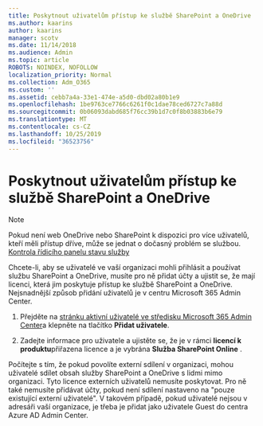 ```yaml
---
title: Poskytnout uživatelům přístup ke službě SharePoint a OneDrive
ms.author: kaarins
author: kaarins
manager: scotv
ms.date: 11/14/2018
ms.audience: Admin
ms.topic: article
ROBOTS: NOINDEX, NOFOLLOW
localization_priority: Normal
ms.collection: Adm_O365
ms.custom: ''
ms.assetid: cebb7a4a-33e1-474e-a5d0-dbd02a80b1e9
ms.openlocfilehash: 1be9763ce7766c6261f0c1dae78ced6727c7a88d
ms.sourcegitcommit: 0b06093dabd685f76cc39b1d7c0f8b03883b6e79
ms.translationtype: MT
ms.contentlocale: cs-CZ
ms.lasthandoff: 10/25/2019
ms.locfileid: "36523756"
---
```

# <a name="give-users-access-to-sharepoint-and-onedrive"></a>Poskytnout uživatelům přístup ke službě SharePoint a OneDrive

> [!NOTE]
> Pokud není web OneDrive nebo SharePoint k dispozici pro více uživatelů, kteří měli přístup dříve, může se jednat o dočasný problém se službou. [Kontrola řídicího panelu stavu služby](https://portal.office.com/adminportal/home#/servicehealth)
  
Chcete-li, aby se uživatelé ve vaší organizaci mohli přihlásit a používat službu SharePoint a OneDrive, musíte pro ně přidat účty a ujistit se, že mají licenci, která jim poskytuje přístup ke službě SharePoint a OneDrive. Nejsnadnější způsob přidání uživatelů je v centru Microsoft 365 Admin Center.
  
1. Přejděte na [stránku aktivní uživatelé ve středisku Microsoft 365 Admin Center](https://portal.office.com/adminportal/home#/users)a klepněte na tlačítko **Přidat uživatele**.
    
2. Zadejte informace pro uživatele a ujistěte se, že je v rámci **licencí k produktu**přiřazena licence a je vybrána **Služba SharePoint Online** . 
    
Počítejte s tím, že pokud povolíte externí sdílení v organizaci, mohou uživatelé sdílet obsah služby SharePoint a OneDrive s lidmi mimo organizaci. Tyto licence externích uživatelů nemusíte poskytovat. Pro ně také nemusíte přidávat účty, pokud není sdílení nastaveno na "pouze existující externí uživatelé". V takovém případě, pokud uživatelé nejsou v adresáři vaší organizace, je třeba je přidat jako uživatele Guest do centra Azure AD Admin Center.
  

